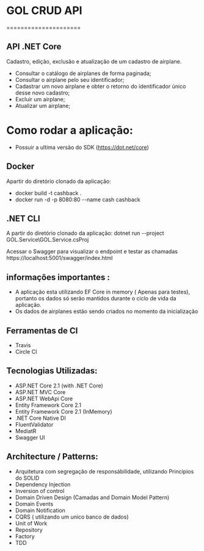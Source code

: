# GOL CRUD API

=====================
  
  ## API .NET Core
 
  Cadastro, edição, exclusão e atualização de um cadastro de airplane.

- Consultar o catálogo de airplanes de forma paginada;
- Consultar o airplane pelo seu identificador;
- Cadastrar um novo airplane e obter o retorno do identificador único desse novo cadastro;
- Excluir um airplane;
- Atualizar um airplane;

# Como rodar a aplicação:
- Possuir a ultima versão do  SDK (https://dot.net/core)

 ## Docker
  Apartir do diretório clonado da aplicação:
  - docker build -t cashback .
  - docker run -d -p 8080:80 --name cash cashback

 ## .NET CLI
  A partir do diretório clonado da aplicação:
  dotnet run --project GOL.Service\GOL.Service.csProj

  Acessar o Swagger para visualizar o endpoint e testar as chamadas
  https://localhost:5001/swagger/index.html
  
  ## informações importantes :
  
   - A aplicação esta utilizando EF Core in memory ( Apenas para testes), portanto os dados só serão mantidos durante o ciclo de vida da aplicação.
   - Os dados de airplanes estão sendo criados no momento da inicialização
   
## Ferramentas de CI
- Travis
- Circle CI

## Tecnologias Utilizadas:

- ASP.NET Core 2.1 (with .NET Core)
- ASP.NET MVC Core 
- ASP.NET WebApi Core
- Entity Framework Core 2.1
- Entity Framework Core 2.1 (InMemory)
- .NET Core Native DI
- FluentValidator
- MediatR
- Swagger UI

## Architecture / Patterns:

- Arquitetura com segregação de responsábilidade, utilizando Principios do SOLID
- Dependency Injection
- Inversion of control
- Domain Driven Design (Camadas and Domain Model Pattern)
- Domain Events
- Domain Notification
- CQRS ( utilizando um unico banco de dados)
- Unit of Work
- Repository
- Factory
- TDD


